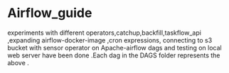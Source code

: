 # Airflow_guide
experiments with different operators,catchup,backfill,taskflow_api ,expanding airflow-docker-image ,cron expressions, connecting to s3 bucket with sensor operator on Apache-airflow dags and testing on local web server have been done .Each dag in the DAGS folder represents the above .
